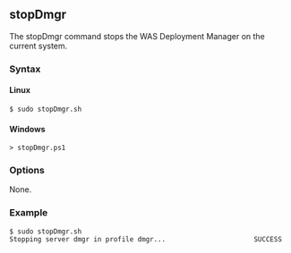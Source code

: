 ## stopDmgr
The stopDmgr command stops the WAS Deployment Manager on the current system.

### Syntax

#### Linux
```
$ sudo stopDmgr.sh
```

#### Windows
```
> stopDmgr.ps1
```

### Options

None.

### Example

```
$ sudo stopDmgr.sh
Stopping server dmgr in profile dmgr...                      SUCCESS
```